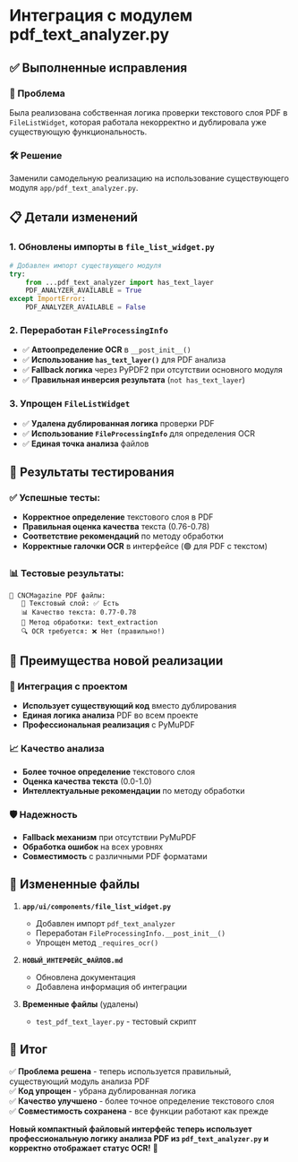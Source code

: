 # Интеграция с модулем pdf_text_analyzer.py

## ✅ Выполненные исправления

### 🔧 Проблема
Была реализована собственная логика проверки текстового слоя PDF в `FileListWidget`, которая работала некорректно и дублировала уже существующую функциональность.

### 🛠️ Решение
Заменили самодельную реализацию на использование существующего модуля `app/pdf_text_analyzer.py`.

## 📋 Детали изменений

### 1. Обновлены импорты в `file_list_widget.py`
```python
# Добавлен импорт существующего модуля
try:
    from ...pdf_text_analyzer import has_text_layer
    PDF_ANALYZER_AVAILABLE = True
except ImportError:
    PDF_ANALYZER_AVAILABLE = False
```

### 2. Переработан `FileProcessingInfo`
- ✅ **Автоопределение OCR** в `__post_init__()`
- ✅ **Использование `has_text_layer()`** для PDF анализа
- ✅ **Fallback логика** через PyPDF2 при отсутствии основного модуля
- ✅ **Правильная инверсия результата** (`not has_text_layer`)

### 3. Упрощен `FileListWidget`
- ✅ **Удалена дублированная логика** проверки PDF
- ✅ **Использование `FileProcessingInfo`** для определения OCR
- ✅ **Единая точка анализа** файлов

## 🧪 Результаты тестирования

### ✅ Успешные тесты:
- **Корректное определение** текстового слоя в PDF
- **Правильная оценка качества** текста (0.76-0.78)
- **Соответствие рекомендаций** по методу обработки
- **Корректные галочки OCR** в интерфейсе (🟢 для PDF с текстом)

### 📊 Тестовые результаты:
```
📄 CNCMagazine PDF файлы:
   📝 Текстовый слой: ✅ Есть
   📊 Качество текста: 0.77-0.78
   🔧 Метод обработки: text_extraction
   🔍 OCR требуется: ❌ Нет (правильно!)
```

## 🎯 Преимущества новой реализации

### 🔗 Интеграция с проектом
- **Использует существующий код** вместо дублирования
- **Единая логика анализа** PDF во всем проекте
- **Профессиональная реализация** с PyMuPDF

### 📈 Качество анализа
- **Более точное определение** текстового слоя
- **Оценка качества текста** (0.0-1.0)
- **Интеллектуальные рекомендации** по методу обработки

### 🛡️ Надежность
- **Fallback механизм** при отсутствии PyMuPDF
- **Обработка ошибок** на всех уровнях
- **Совместимость** с различными PDF форматами

## 📄 Измененные файлы

1. **`app/ui/components/file_list_widget.py`**
   - Добавлен импорт `pdf_text_analyzer`
   - Переработан `FileProcessingInfo.__post_init__()`
   - Упрощен метод `_requires_ocr()`

2. **`НОВЫЙ_ИНТЕРФЕЙС_ФАЙЛОВ.md`**
   - Обновлена документация
   - Добавлена информация об интеграции

3. **Временные файлы** (удалены)
   - `test_pdf_text_layer.py` - тестовый скрипт

## 🚀 Итог

✅ **Проблема решена** - теперь используется правильный, существующий модуль анализа PDF  
✅ **Код упрощен** - убрана дублированная логика  
✅ **Качество улучшено** - более точное определение текстового слоя  
✅ **Совместимость сохранена** - все функции работают как прежде  

**Новый компактный файловый интерфейс теперь использует профессиональную логику анализа PDF из `pdf_text_analyzer.py` и корректно отображает статус OCR!** 🎉 